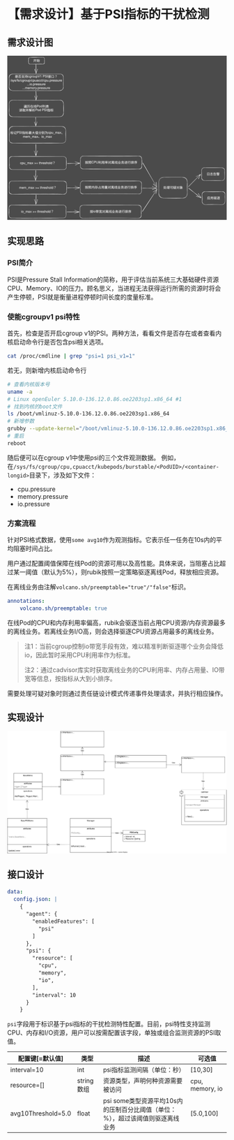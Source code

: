 # 【需求设计】基于PSI指标的干扰检测

## 需求设计图

![PSI_designation](../images/psi/PSI_designation.svg)

## 实现思路

### PSI简介

PSI是Pressure Stall Information的简称，用于评估当前系统三大基础硬件资源CPU、Memory、IO的压力。顾名思义，当进程无法获得运行所需的资源时将会产生停顿，PSI就是衡量进程停顿时间长度的度量标准。

### 使能cgroupv1 psi特性

首先，检查是否开启cgroup v1的PSI。两种方法，看看文件是否存在或者查看内核启动命令行是否包含psi相关选项。

```bash
cat /proc/cmdline | grep "psi=1 psi_v1=1"
```

若无，则新增内核启动命令行

```bash
# 查看内核版本号
uname -a
# Linux openEuler 5.10.0-136.12.0.86.oe2203sp1.x86_64 #1
# 找到内核的boot文件
ls /boot/vmlinuz-5.10.0-136.12.0.86.oe2203sp1.x86_64 
# 新增参数
grubby --update-kernel="/boot/vmlinuz-5.10.0-136.12.0.86.oe2203sp1.x86_64" --args="psi=1 psi_v1=1"
# 重启
reboot
```

随后便可以在cgroup v1中使用psi的三个文件观测数据。
例如，在`/sys/fs/cgroup/cpu,cpuacct/kubepods/burstable/<PodUID>/<container-longid>`目录下，涉及如下文件：

- cpu.pressure
- memory.pressure
- io.pressure

### 方案流程

针对PSI格式数据，使用`some avg10`作为观测指标。它表示任一任务在10s内的平均阻塞时间占比。

用户通过配置阈值保障在线Pod的资源可用以及高性能。具体来说，当阻塞占比超过某一阈值（默认为5%），则rubik按照一定策略驱逐离线Pod，释放相应资源。

在离线业务由注解`volcano.sh/preemptable="true"/"false"`标识。

```yaml
annotations:
    volcano.sh/preemptable: true
```

在线Pod的CPU和内存利用率偏高，rubik会驱逐当前占用CPU资源/内存资源最多的离线业务。若离线业务I/O高，则会选择驱逐CPU资源占用最多的离线业务。
> 注1：当前cgroup控制io带宽手段有效，难以精准判断驱逐哪个业务会降低io，因此暂时采用CPU利用率作为标准。
>
> 注2：通过cadvisor库实时获取离线业务的CPU利用率、内存占用量、IO带宽等信息，按指标从大到小排序。

需要处理可疑对象时则通过责任链设计模式传递事件处理请求，并执行相应操作。

## 实现设计

![PSI_implement](../images/psi/PSI_implement.svg)

## 接口设计

```yaml
data:
  config.json: |
    {
      "agent": {
        "enabledFeatures": [
          "psi"
        ]
      },
      "psi": {
        "resource": [
          "cpu",
          "memory",
          "io",
        ],
        "interval": 10
      }
    }
```

`psi`字段用于标识基于psi指标的干扰检测特性配置。目前，psi特性支持监测CPU、内存和I/O资源，用户可以按需配置该字段，单独或组合监测资源的PSI取值。

| 配置键[=默认值] | 类型       | 描述                             | 可选值      |
| --------------- | ---------- | -------------------------------- | ----------- |
| interval=10 |int|psi指标监测间隔（单位：秒）| [10,30]|
| resource=[]     | string数组 | 资源类型，声明何种资源需要被访问 | cpu, memory, io |
| avg10Threshold=5.0     | float | psi some类型资源平均10s内的压制百分比阈值（单位：%），超过该阈值则驱逐离线业务 | [5.0,100]|
